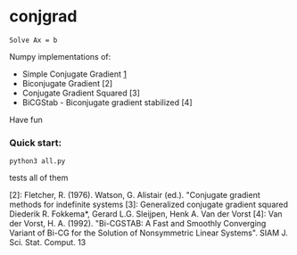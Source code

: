 # conjgrad

```
Solve Ax = b
```

Numpy implementations of:
- Simple Conjugate Gradient [1]
- Biconjugate Gradient [2]
- Conjugate Gradient Squared [3]
- BiCGStab - Biconjugate gradient stabilized [4]

Have fun

### Quick start:
```
python3 all.py
```
tests all of them

[1]: https://www.cs.cmu.edu/~quake-papers/painless-conjugate-gradient.pdf
[2]: Fletcher, R. (1976). Watson, G. Alistair (ed.). "Conjugate gradient methods for indefinite systems
[3]: Generalized conjugate gradient squared Diederik R. Fokkema*, Gerard L.G. Sleijpen, Henk A. Van der Vorst
[4]: Van der Vorst, H. A. (1992). "Bi-CGSTAB: A Fast and Smoothly Converging Variant of Bi-CG for the Solution of Nonsymmetric Linear Systems". SIAM J. Sci. Stat. Comput. 13
